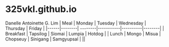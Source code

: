 # 325vkl.github.io
Danelle Antoinette G. Lim
| Meal | Monday | Tuesday | Wednesday | Thursday | Friday |
|------|--------| --------|-----------|----------|--------|
| Breakfast | Tapsilog | Siomai | Lumpia | Hotdog |
| Lunch | Mongo | Misua | Chopseuy | Sinigang | Samgyupsal |
||
